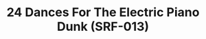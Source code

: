 ---
ee_id: '4140'
site: '1'
type: '2'
url: 2013-221-24-dances-for-electric-piano-drawing-srf-013
title: '24 Dances For The Electric Piano Dunk (SRF-013) '
year: '2014'
display_year: '2013'
medium: Pencil on paper
dims: 12 in x 12 in
pitch: "​Plotter drawing of the dunk plot on the cover of the 24 Dances for Electric
  Piano vinyl."
ps:
live_url:
related: "[4138] [2013-115-24-Dances-For-The-Electric-Piano] 2013-015 24 Dances For
  The Electric Piano (SRF-001)"
youtube:
related_code:
imgs: 24-dances-drawing-2013-221-full-1-database-ih.jpg
subheading: "(Drawing)"
download:
add_credit: Cory Arcangel for Arcangel Surfware
commission:
layout: things-i-made
---